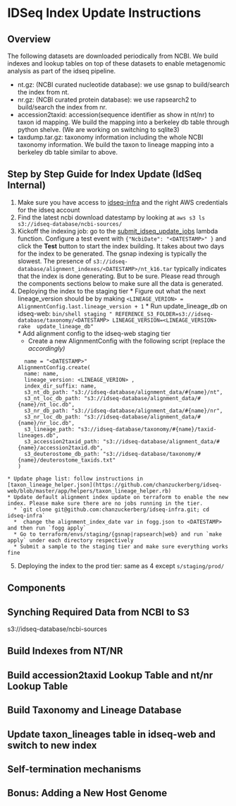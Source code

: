 # IDSeq Index Update Instructions

## Overview
  
 The following datasets are downloaded periodically from NCBI. We build indexes and lookup tables on top of these datasets to
 enable metagenomic analysis as part of the idseq pipeline. 
   * nt.gz: (NCBI curated nucleotide database): we use gsnap to build/search the index from nt.  
   * nr.gz: (NCBI curated protein database): we use rapsearch2 to build/search the index from nr. 
   * accession2taxid: accession(sequence identifier as show in nt/nr) to taxon id mapping. We build the mapping into a berkeley db table through python shelve. (We are working on switching to sqlite3) 
   * taxdump.tar.gz: taxonomy information including the whole NCBI taxonomy information. We build the taxon to lineage mapping into a berkeley db table similar to above.  

## Step by Step Guide for Index Update (IdSeq Internal)
  
  1. Make sure you have access to [idseq-infra](https://github.com/chanzuckerberg/idseq-infra) and the right AWS credentials for the idseq account 
  2. Find the latest ncbi download datestamp <DATESTAMP> by looking at `aws s3 ls s3://idseq-database/ncbi-sources/` 
  3. Kickoff the indexing job: go to the [submit_idseq_update_jobs](https://us-west-2.console.aws.amazon.com/lambda/home?region=us-west-2#/functions/submit_idseq_update_jobs?tab=graph) lambda function. Configure a test event with ``` {"NcbiDate": "<DATESTAMP>" } ``` and click the **Test** button to start the index building. It takes about two days for the index to be generated. The gsnap indexing is typically the slowest. The presence of `s3://idseq-database/alignment_indexes/<DATESTAMP>/nt_k16.tar` typically indicates that the index is done generating.  But to be sure. Please read through the components sections below to make sure all the data is generated. 
  4. Deploying the index to the staging tier
    * Figure out what the next lineage_version should be by making `<LINEAGE_VERION> = AlignmentConfig.last.lineage_version + 1`
    * Run update_lineage_db on idseq-web: `bin/shell staging " REFERENCE_S3_FOLDER=s3://idseq-database/taxonomy/<DATESTAMP> LINEAGE_VERSION=<LINEAGE_VERSION> rake  update_lineage_db"`  
    * Add alignment config to the idseq-web staging tier
      * Create a new AlignmentConfig with the following script (replace the <VAR> accordingly)
     ``` 
       name = "<DATESTAMP>"
     AlignmentConfig.create(
       name: name,
       lineage_version: <LINEAGE_VERION> ,
       index_dir_suffix: name,
       s3_nt_db_path: "s3://idseq-database/alignment_data/#{name}/nt",
       s3_nt_loc_db_path: "s3://idseq-database/alignment_data/#{name}/nt_loc.db",
       s3_nr_db_path: "s3://idseq-database/alignment_data/#{name}/nr",
       s3_nr_loc_db_path: "s3://idseq-database/alignment_data/#{name}/nr_loc.db",
       s3_lineage_path: "s3://idseq-database/taxonomy/#{name}/taxid-lineages.db",
       s3_accession2taxid_path: "s3://idseq-database/alignment_data/#{name}/accession2taxid.db",
       s3_deuterostome_db_path: "s3://idseq-database/taxonomy/#{name}/deuterostome_taxids.txt"
     )
     ```
    * Update phage list: follow instructions in [taxon_lineage_helper.json](https://github.com/chanzuckerberg/idseq-web/blob/master/app/helpers/taxon_lineage_helper.rb) 
    * Update default alignment index update on terraform to enable the new index. Please make sure there are no jobs running in the tier. 
      * `git clone git@github.com:chanzuckerberg/idseq-infra.git; cd idseq-infra`
      *  change the alignment_index_date var in fogg.json to <DATESTAMP> and then run `fogg apply`  
      * Go to terraform/envs/staging/{gsnap|rapsearch|web} and run `make apply` under each directory respectively
      * Submit a sample to the staging tier and make sure everything works fine

  5. Deploying the index to the prod tier: same as 4 except `s/staging/prod/`
    


## Components

## Synching Required Data from NCBI to S3 

  s3://idseq-database/ncbi-sources


## Build Indexes from  NT/NR 



## Build accession2taxid Lookup  Table and nt/nr Lookup Table


## Build Taxonomy and Lineage Database


## Update taxon_lineages table in idseq-web and switch to new index 


## Self-termination mechanisms


## Bonus: Adding a New Host Genome


